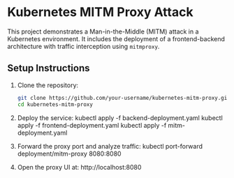# Kubernetes MITM Proxy Attack

This project demonstrates a Man-in-the-Middle (MITM) attack in a Kubernetes environment. It includes the deployment of a frontend-backend architecture with traffic interception using `mitmproxy`.

## Setup Instructions

1. Clone the repository:
   ```bash
   git clone https://github.com/your-username/kubernetes-mitm-proxy.git
   cd kubernetes-mitm-proxy


2. Deploy the service:
   kubectl apply -f backend-deployment.yaml
   kubectl apply -f frontend-deployment.yaml
   kubectl apply -f mitm-deployment.yaml


3. Forward the proxy port and analyze traffic:
   kubectl port-forward deployment/mitm-proxy 8080:8080

4. Open the proxy UI at:
   http://localhost:8080
